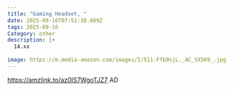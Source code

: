 ```yaml
---
title: "Gaming Headset, "
date: 2025-09-16T07:51:38.669Z
tags: 2025-09-16
Category: other
description: |+
  14.xx
   
image: https://m.media-amazon.com/images/I/511-Ffb9sjL._AC_SX569_.jpg
---
```

https://amzlink.to/az0IS7WgoTJZ7
AD